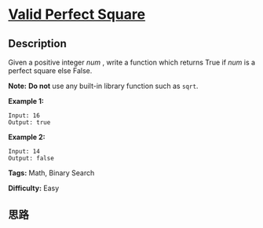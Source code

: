 # [Valid Perfect Square][title]

## Description

Given a positive integer _num_ , write a function which returns True if _num_
is a perfect square else False.

**Note:** **Do not** use any built-in library function such as `sqrt`.

**Example 1:**
            Input: 16    Output: true    

**Example 2:**
            Input: 14    Output: false    


**Tags:** Math, Binary Search

**Difficulty:** Easy

## 思路

[title]: https://leetcode.com/problems/valid-perfect-square
